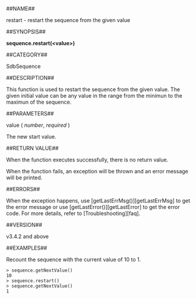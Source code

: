 ##NAME##

restart - restart the sequence from the given value

##SYNOPSIS##

**sequence.restart\(\<value\>\)**

##CATEGORY##

SdbSequence

##DESCRIPTION##

This function is used to restart the sequence from the given value. The given initial value can be any value in the range from the minimun to the maximun of the sequence.

##PARAMETERS##

value ( *number*, *required* )

The new start value.

##RETURN VALUE##

When the function executes successfully, there is no return value.

When the function fails, an exception will be thrown and an error message will be printed.

##ERRORS##

When the exception happens, use [getLastErrMsg()][getLastErrMsg] to get the error message or use [getLastError()][getLastError] to get the error code. For more details, refer to [Troubleshooting][faq].

##VERSION##

v3.4.2 and above

##EXAMPLES##

Recount the sequence with the current value of 10 to 1.

```lang-javascript
> sequence.getNextValue()
10
> sequence.restart()
> sequence.getNextValue()
1
```


[^_^]:
     本文使用的所有引用及链接
[getLastErrMsg]:manual/Manual/Sequoiadb_Command/Global/getLastErrMsg.md
[getLastError]:manual/Manual/Sequoiadb_Command/Global/getLastError.md
[faq]:manual/FAQ/faq_sdb.md
[error_code]:manual/Manual/Sequoiadb_error_code.md
